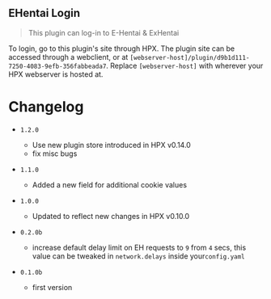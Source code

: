 EHentai Login
----------------------------

> This plugin can log-in to E-Hentai & ExHentai

To login, go to this plugin's site through HPX.
The plugin site can be accessed through a webclient, or at `[webserver-host]/plugin/d9b1d111-7250-4083-9efb-356fabbeada7`.
Replace `[webserver-host]` with wherever your HPX webserver is hosted at.

# Changelog

- `1.2.0`
    - Use new plugin store introduced in HPX v0.14.0
    - fix misc bugs

- `1.1.0`
    - Added a new field for additional cookie values

- `1.0.0`
    - Updated to reflect new changes in HPX v0.10.0

- `0.2.0b`
    - increase default delay limit on EH requests to `9` from `4` secs, this value can be tweaked in `network.delays` inside your`config.yaml`

- `0.1.0b`
    - first version
